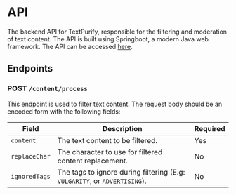 # API
The backend API for TextPurify, responsible for the filtering and moderation of text content. The API is built using Springboot, a modern Java web framework. The API can be accessed [here](https://purify.rainnny.club).

## Endpoints

### POST `/content/process`
This endpoint is used to filter text content. The request body should be an encoded form with the following fields:

| Field         | Description                                                               | Required |
|---------------|---------------------------------------------------------------------------|----------|
| `content`     | The text content to be filtered.                                          | Yes      |
| `replaceChar` | The character to use for filtered content replacement.                    | No       |
| `ignoredTags` | The tags to ignore during filtering (E.g: `VULGARITY`, or `ADVERTISING`). | No       |